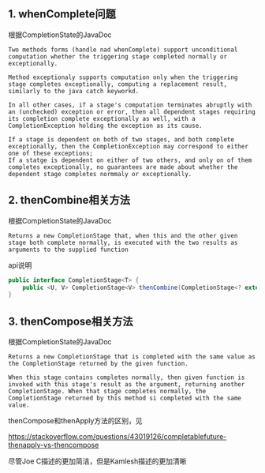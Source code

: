 ## 1. whenComplete问题

根据CompletionState的JavaDoc

```
Two methods forms (handle nad whenComplete) support unconditional computation whether the triggering stage completed normally or exceptionally. 

Method exceptionaly supports computation only when the triggering stage completes exceptionally, computing a replacement result, similarly to the java catch keyworkd.

In all other cases, if a stage's computation terminates abruptly with an (unchecked) exception or error, then all dependent stages requiring its completion complete exceptionally as well, with a CompletionException holding the exception as its cause.

If a stage is dependent on both of two stages, and both complete exceptionally, then the CompletionException may correspond to either one of these exceptions;
If a statge is dependent on either of two others, and only on of them completes exceptionally, no guarantees are made about whether the dependent stage completes normmaly or exceptionally.
```



## 2. thenCombine相关方法

根据CompletionState的JavaDoc

```
Returns a new CompletionStage that, when this and the other given stage both complete normally, is executed with the two results as arguments to the supplied function
```

api说明

```java
public interface CompletionStage<T> {
    public <U, V> CompletionStage<V> thenCombine(CompletionStage<? extends U> other, BiFunction<? super T, ? super U, ? extends V> fn);
}
```

## 3. thenCompose相关方法

根据CompletionState的JavaDoc

```
Returns a new CompletionStage that is completed with the same value as the CompletionStage returned by the given function.

When this stage contains completes normally, then given function is invoked with this stage's result as the argument, returning another CompletionStage. When that stage completes normally, the CompletionStage returned by this method si completed with the same value.
```

thenCompose和thenApply方法的区别，见

https://stackoverflow.com/questions/43019126/completablefuture-thenapply-vs-thencompose

尽管Joe C描述的更加简洁，但是Kamlesh描述的更加清晰